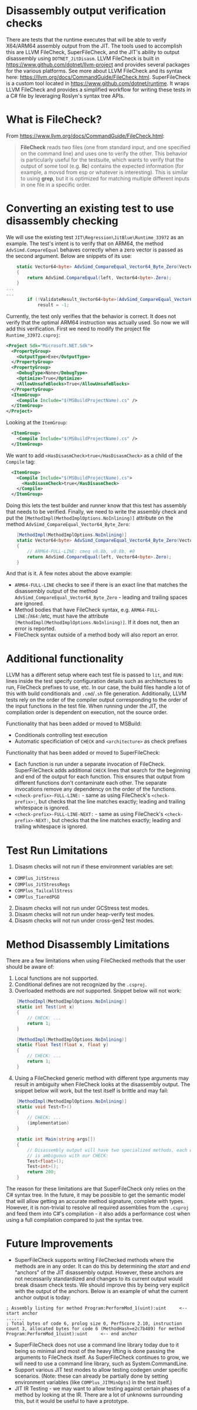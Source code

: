 # Disassembly output verification checks
There are tests that the runtime executes that will be able to verify X64/ARM64 assembly output from the JIT.
The tools used to accomplish this are LLVM FileCheck, SuperFileCheck, and the JIT's ability to output disassembly using `DOTNET_JitDisasm`. LLVM FileCheck is built in https://www.github.com/dotnet/llvm-project and provides several packages for the various platforms. See more about LLVM FileCheck and its syntax here: https://llvm.org/docs/CommandGuide/FileCheck.html. SuperFileCheck is a custom tool located in https://www.github.com/dotnet/runtime. It wraps LLVM FileCheck and provides a simplified workflow for writing these tests in a C# file by leveraging Roslyn's syntax tree APIs.
# What is FileCheck?
From https://www.llvm.org/docs/CommandGuide/FileCheck.html:

> **FileCheck** reads two files (one from standard input, and one specified on the command line) and uses one
to verify the other. This behavior is particularly useful for the testsuite, which wants to verify that the
output of some tool (e.g. **llc**) contains the expected information (for example, a movsd from esp or
whatever is interesting). This is similar to using **grep**, but it is optimized for matching multiple
different inputs in one file in a specific order.
# Converting an existing test to use disassembly checking
We will use the existing test `JIT\Regression\JitBlue\Runtime_33972` as an example. The test's intent is to verify that on ARM64, the method `AdvSimd.CompareEqual` behaves correctly when a zero vector is passed as the second argument. Below are snippets of its use:
```csharp
    static Vector64<byte> AdvSimd_CompareEqual_Vector64_Byte_Zero(Vector64<byte> left)
    {
        return AdvSimd.CompareEqual(left, Vector64<byte>.Zero);
    }
...
...
        if (!ValidateResult_Vector64<byte>(AdvSimd_CompareEqual_Vector64_Byte_Zero(Vector64<byte>.Zero), Byte.MaxValue))
            result = -1;
```
Currently, the test only verifies that the behavior is correct. It does not verify that the optimal ARM64 instruction was actually used. So now we will add this verification.
First we need to modify the project file `Runtime_33972.csproj`:
```xml
<Project Sdk="Microsoft.NET.Sdk">
  <PropertyGroup>
    <OutputType>Exe</OutputType>
  </PropertyGroup>
  <PropertyGroup>
    <DebugType>None</DebugType>
    <Optimize>True</Optimize>
    <AllowUnsafeBlocks>True</AllowUnsafeBlocks>
  </PropertyGroup>
  <ItemGroup>
    <Compile Include="$(MSBuildProjectName).cs" />
  </ItemGroup>
</Project>
```
Looking at the `ItemGroup`:
```xml
  <ItemGroup>
    <Compile Include="$(MSBuildProjectName).cs" />
  </ItemGroup>
```
We want to add `<HasDisasmCheck>true</HasDisasmCheck>` as a child of the `Compile` tag:
```xml
  <ItemGroup>
    <Compile Include="$(MSBuildProjectName).cs">
      <HasDisasmCheck>true</HasDisasmCheck>
    </Compile>
  </ItemGroup>
```
Doing this lets the test builder and runner know that this test has assembly that needs to be verified. Finally, we need to write the assembly check and put the `[MethodImpl(MethodImplOptions.NoInlining)]` attribute on the method `AdvSimd_CompareEqual_Vector64_Byte_Zero`:
```csharp
    [MethodImpl(MethodImplOptions.NoInlining)]
    static Vector64<byte> AdvSimd_CompareEqual_Vector64_Byte_Zero(Vector64<byte> left)
    {
        // ARM64-FULL-LINE: cmeq v0.8b, v0.8b, #0
        return AdvSimd.CompareEqual(left, Vector64<byte>.Zero);
    }
```
And that is it. A few notes about the above example:
- `ARM64-FULL-LINE` checks to see if there is an exact line that matches the disassembly output of the method `AdvSimd_CompareEqual_Vector64_Byte_Zero` - leading and trailing spaces are ignored.
- Method bodies that have FileCheck syntax, e.g. `ARM64-FULL-LINE:`/`X64:`/etc, must have the attribute `[MethodImpl(MethodImplOptions.NoInlining)]`. If it does not, then an error is reported.
- FileCheck syntax outside of a method body will also report an error.
# Additional functionality
LLVM has a different setup where each test file is passed to `lit`, and `RUN:` lines inside the test specify
configuration details such as architectures to run, FileCheck prefixes to use, etc.  In our case, the build
files handle a lot of this with build conditionals and `.cmd`/`.sh` file generation.  Additionally, LLVM tests
rely on the order of the compiler output corresponding to the order of the input functions in the test file.
When running under the JIT, the compilation order is dependent on execution, not the source order.

Functionality that has been added or moved to MSBuild:
- Conditionals controlling test execution
- Automatic specificiation of `CHECK` and `<architecture>` as check prefixes

Functionality that has been added or moved to SuperFileCheck:
- Each function is run under a separate invocation of FileCheck. SuperFileCheck adds additional `CHECK` lines
  that search for the beginning and end of the output for each function. This ensures that output from
  different functions don't contaminate each other. The separate invocations remove any dependency on the
  order of the functions.
- `<check-prefix>-FULL-LINE:` - same as using FileCheck's `<check-prefix>:`, but checks that the line matches exactly; leading and trailing whitespace is ignored.
- `<check-prefix>-FULL-LINE-NEXT:` - same as using FileCheck's `<check-prefix>-NEXT:`, but checks that the line matches exactly; leading and trailing whitespace is ignored.
# Test Run Limitations
1. Disasm checks will not run if these environment variables are set:
- `COMPlus_JitStress`
- `COMPlus_JitStressRegs`
- `COMPlus_TailcallStress`
- `COMPlus_TieredPGO`
2. Disasm checks will not run under GCStress test modes.
3. Disasm checks will not run under heap-verify test modes.
4. Disasm checks will not run under cross-gen2 test modes.
# Method Disassembly Limitations
There are a few limitations when using FileChecked methods that the user should be aware of:
1. Local functions are not supported.
2. Conditional defines are not recognized by the `.csproj`.
3. Overloaded methods are not supported. Snippet below will not work:
```csharp
    [MethodImpl(MethodImplOptions.NoInlining)]
    static int Test(int x)
    {
        // CHECK: ...
        return 1;
    }

    [MethodImpl(MethodImplOptions.NoInlining)]
    static float Test(float x, float y)
    {
        // CHECK: ...
        return 1;
    }
```
4. Using a FileChecked generic method with different type arguments may result in ambiguity when FileCheck looks at the disassembly output. The snippet below will work, but the test itself is brittle and may fail:
```csharp
    [MethodImpl(MethodImplOptions.NoInlining)]
    static void Test<T>()
    {
        // CHECK: ...
        (implementation)
    }

    static int Main(string args[])
    {
        // Disassembly output will have two specialized methods, each with different codegen that
        // is ambiguous with our CHECK:
        Test<float>();
        Test<int>();
        return 200;
    }
```
The reason for these limitations are that SuperFileCheck only relies on the C# syntax tree. In the future, it may be possible to get the semantic model that will allow getting an accurate method signature, complete with types. However, it is non-trivial to resolve all required assemblies from the `.csproj` and feed them into C#'s compilation - it also adds a performance cost when using a full compilation compared to just the syntax tree.
# Future Improvements
- SuperFileCheck supports writing FileChecked methods where the methods are in any order. It can do this by determining the *start* and *end* "anchors" of the JIT disassembly output. However, these anchors are not necessarily standardized and changes to its current output would break disasm check tests. We should improve this by being very explicit with the output of the anchors. Below is an example of what the current anchor output is today:
```
; Assembly listing for method Program:PerformMod_1(uint):uint     <-- start anchor
.......
; Total bytes of code 6, prolog size 0, PerfScore 2.10, instruction count 3, allocated bytes for code 6 (MethodHash=e2c7b489) for method Program:PerformMod_1(uint):uint     <-- end anchor
```
- SuperFileCheck does not use a command line library today due to it being so minimal and most of the heavy lifting is done passing the arguments to FileCheck itself. As SuperFileCheck continues to grow, we will need to use a command line library, such as System.CommandLine.
- Support various JIT test modes to allow testing codegen under specific scenarios. (Note: these can already be partially done by setting environment variables (like `COMPlus_JITMinOpts`) in the test itself.)
- JIT IR Testing - we may want to allow testing against certain phases of a method by looking at the IR. There are a lot of unknowns surrounding this, but it would be useful to have a prototype.
